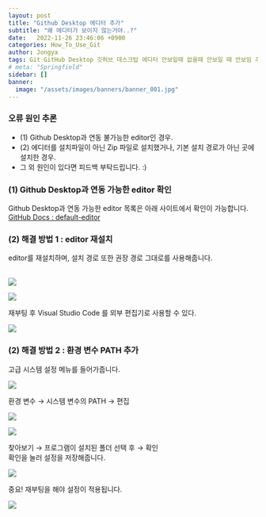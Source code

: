 ```yaml
---
layout: post
title: "Github Desktop 에디터 추가"
subtitle: "왜 에디터가 보이지 않는거야..?"
date:   2022-11-26 23:46:06 +0900
categories: How_To_Use_Git
author: Jongya
tags: Git GitHub Desktop 깃허브 데스크탑 에디터 안보일때 없을때 안보일 때 안보임 추가 설정
# meta: "Springfield"
sidebar: []
banner:
  image: "/assets/images/banners/banner_001.jpg"
---
```


<!--postNo: 20221126_002-->

### 오류 원인 추론  
  
* (1) Github Desktop과 연동 불가능한 editor인 경우.  
* (2) 에디터를 설치파일이 아닌 Zip 파일로 설치했거나, 기본 설치 경로가 아닌 곳에 설치한 경우.    
*  그 외 원인이 있다면 피드백 부탁드립니다. :)  
  
### (1) Github Desktop과 연동 가능한 editor 확인  
Github Desktop과 연동 가능한 editor 목록은 아래 사이트에서 확인이 가능합니다.  
[GitHub Docs : default-editor](https://docs.github.com/en/desktop/installing-and-configuring-github-desktop/configuring-and-customizing-github-desktop/configuring-a-default-editor)
  

### (2) 해결 방법 1 : editor 재설치  
editor를 재설치하며, 설치 경로 또한 권장 경로 그대로를 사용해줍니다.  
</br>
<p align='left'> <img src="https://whdrns2013.github.io/assets/images/20221126_002_002.png"></p>
<p align='left'> <img src="https://whdrns2013.github.io/assets/images/20221126_002_003.png"></p>

재부팅 후 Visual Studio Code 를 외부 편집기로 사용할 수 있다.  
<p align='left'> <img src="https://whdrns2013.github.io/assets/images/20221126_002_004.png"></p>
  


### (2) 해결 방법 2 : 환경 변수 PATH 추가  
고급 시스템 설정 메뉴를 들어가줍니다.  
<p align='left'> <img src="https://whdrns2013.github.io/assets/images/20221126_002_005.png"></p>

환경 변수 → 시스템 변수의 PATH → 편집  
<p align='left'> <img src="https://whdrns2013.github.io/assets/images/20221126_002_006.png"></p>
<p align='left'> <img src="https://whdrns2013.github.io/assets/images/20221126_002_007.png"></p>
  
찾아보기 → 프로그램이 설치된 폴더 선택 후 → 확인  
확인을 눌러 설정을 저장해줍니다.  
<p align='left'> <img src="https://whdrns2013.github.io/assets/images/20221126_002_008.png"></p>

중요! 재부팅을 해야 설정이 적용됩니다.  
<p align='left'> <img src="https://whdrns2013.github.io/assets/images/20221126_002_009.png"></p>